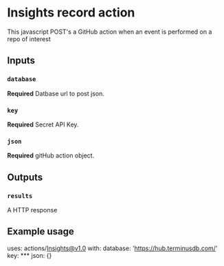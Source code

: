 # Insights record action

This javascript POST's a GitHub action when an event is performed on a repo of interest

## Inputs

### `database`

**Required** Datbase url to post json.

### `key`

**Required** Secret API Key.

### `json`

**Required** gitHub action object.

## Outputs

### `results`

A HTTP response

## Example usage

uses: actions/Insights@v1.0
with:
  database: 'https://hub.terminusdb.com/'
  key:  ***
  json: {}

